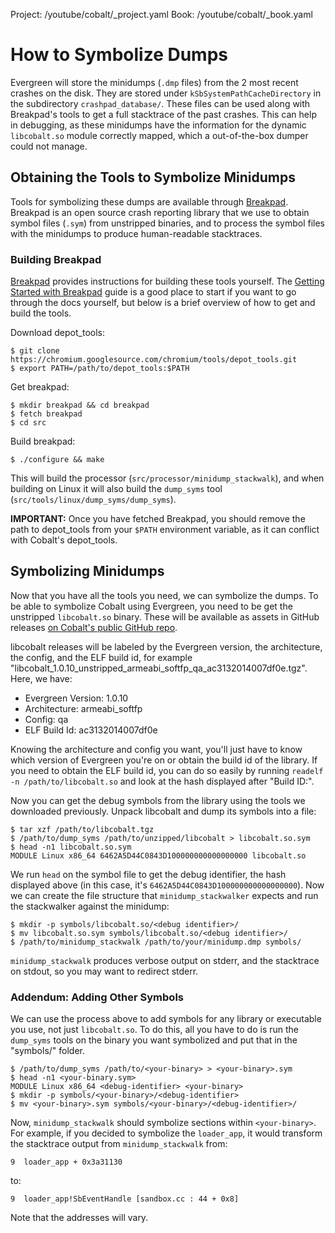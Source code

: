 Project: /youtube/cobalt/_project.yaml
Book: /youtube/cobalt/_book.yaml

# How to Symbolize Dumps

Evergreen will store the minidumps (`.dmp` files) from the 2 most recent
crashes on the disk. They are stored under `kSbSystemPathCacheDirectory` in the
subdirectory `crashpad_database/`. These files can be used along with
Breakpad's tools to get a full stacktrace of the past crashes. This can help in
debugging, as these minidumps have the information for the dynamic
`libcobalt.so` module correctly mapped, which a out-of-the-box dumper could not
manage.

## Obtaining the Tools to Symbolize Minidumps

Tools for symbolizing these dumps are available through
[Breakpad](https://chromium.googlesource.com/breakpad/breakpad/). Breakpad is
an open source crash reporting library that we use to obtain symbol files
(`.sym`) from unstripped binaries, and to process the symbol files with the
minidumps to produce human-readable stacktraces.


### Building Breakpad

[Breakpad](https://chromium.googlesource.com/breakpad/breakpad/) provides
instructions for building these tools yourself. The
[Getting Started with Breakpad](https://chromium.googlesource.com/breakpad/breakpad/+/master/docs/getting_started_with_breakpad.md)
guide is a good place to start if you want to go through the docs yourself, but
below is a brief overview of how to get and build the tools.

Download depot_tools:
```
$ git clone https://chromium.googlesource.com/chromium/tools/depot_tools.git
$ export PATH=/path/to/depot_tools:$PATH
```

Get breakpad:
```
$ mkdir breakpad && cd breakpad
$ fetch breakpad
$ cd src
```

Build breakpad:
```
$ ./configure && make
```

This will build the processor (`src/processor/minidump_stackwalk`), and when
building on Linux it will also build the `dump_syms` tool
(`src/tools/linux/dump_syms/dump_syms`).

**IMPORTANT:** Once you have fetched Breakpad, you should remove the path to
depot_tools from your `$PATH` environment variable, as it can conflict with
Cobalt's depot_tools.

## Symbolizing Minidumps

Now that you have all the tools you need, we can symbolize the dumps. To be
able to symbolize Cobalt using Evergreen, you need to be get the unstripped
`libcobalt.so` binary. These will be available as assets in GitHub releases
[on Cobalt's public GitHub repo](https://github.com/youtube/cobalt/releases).

libcobalt releases will be labeled by the Evergreen version, the architecture,
the config, and the ELF build id, for example
"libcobalt_1.0.10_unstripped_armeabi_softfp_qa_ac3132014007df0e.tgz". Here, we
have:
* Evergreen Version: 1.0.10
* Architecture: armeabi_softfp
* Config: qa
* ELF Build Id: ac3132014007df0e

Knowing the architecture and config you want, you'll just have to know which
version of Evergreen you're on or obtain the build id of the library. If you
need to obtain the ELF build id, you can do so easily by running
`readelf -n /path/to/libcobalt.so` and look at the hash displayed after "Build
ID:".

Now you can get the debug symbols from the library using the tools we
downloaded previously. Unpack libcobalt and dump its symbols into a file:

```
$ tar xzf /path/to/libcobalt.tgz
$ /path/to/dump_syms /path/to/unzipped/libcobalt > libcobalt.so.sym
$ head -n1 libcobalt.so.sym
MODULE Linux x86_64 6462A5D44C0843D100000000000000000 libcobalt.so
```

We run `head` on the symbol file to get the debug identifier, the hash
displayed above (in this case, it's `6462A5D44C0843D100000000000000000`). Now
we can create the file structure that `minidump_stackwalker` expects and run
the stackwalker against the minidump:

```
$ mkdir -p symbols/libcobalt.so/<debug identifier>/
$ mv libcobalt.so.sym symbols/libcobalt.so/<debug identifier>/
$ /path/to/minidump_stackwalk /path/to/your/minidump.dmp symbols/
```

`minidump_stackwalk` produces verbose output on stderr, and the stacktrace on
stdout, so you may want to redirect stderr.

### Addendum: Adding Other Symbols

We can use the process above to add symbols for any library or executable you
use, not just `libcobalt.so`. To do this, all you have to do is run the
`dump_syms` tools on the binary you want symbolized and put that in the
"symbols/" folder.

```
$ /path/to/dump_syms /path/to/<your-binary> > <your-binary>.sym
$ head -n1 <your-binary.sym>
MODULE Linux x86_64 <debug-identifier> <your-binary>
$ mkdir -p symbols/<your-binary>/<debug-identifier>
$ mv <your-binary>.sym symbols/<your-binary>/<debug-identifier>/
```

Now, `minidump_stackwalk` should symbolize sections within `<your-binary>`. For
example, if you decided to symbolize the `loader_app`, it would transform the
stacktrace output from `minidump_stackwalk` from:

```
9  loader_app + 0x3a31130
```

to:

```
9  loader_app!SbEventHandle [sandbox.cc : 44 + 0x8]
```

Note that the addresses will vary.
